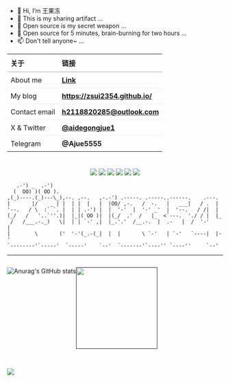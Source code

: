 

- 👋 Hi, I’m 王果冻
- 👀 This is my sharing artifact ...
- 🌱 Open source is my secret weapon ...
- 💞️ Open source for 5 minutes, brain-burning for two hours ...
- 📫 Don't tell anyone~ ...



<div style="width:100vw; ">
<table style="width: 100%; border-collapse: collapse; text-align: left;">
  <thead>
    <tr>
      <th style="padding: 8px; border-bottom: 2px solid #ccc;">关于</th>
      <th style="padding: 8px; border-bottom: 2px solid #ccc;">链接</th>
    </tr>
  </thead>
  <tbody>
    <tr>
      <td style="padding: 8px; border-bottom: 1px solid #eee;">About me</td>
      <td style="padding: 8px; border-bottom: 1px solid #eee;">
        <a href="https://zsui2354.github.io/static_blog/page/About.html" target="_blank"><strong>Link</strong></a>
      </td>
    </tr>
    <tr>
      <td style="padding: 8px; border-bottom: 1px solid #eee;">My blog</td>
      <td style="padding: 8px; border-bottom: 1px solid #eee;">
        <a href="https://zsui2354.github.io/" target="_blank"><strong>https://zsui2354.github.io/</strong></a>
      </td>
    </tr>
    <tr>
      <td style="padding: 8px; border-bottom: 1px solid #eee;">Contact email</td>
      <td style="padding: 8px; border-bottom: 1px solid #eee;">
        <a href="mailto:h2118820285@outlook.com"><strong>h2118820285@outlook.com</strong></a>
      </td>
    </tr>
    <tr>
      <td style="padding: 8px; border-bottom: 1px solid #eee;">X &amp; Twitter</td>
      <td style="padding: 8px; border-bottom: 1px solid #eee;">
        <a href="https://x.com/aidegongjue1/" target="_blank"><strong>@aidegongjue1</strong></a>
      </td>
    </tr>
    <tr>
      <td style="padding: 8px;">Telegram</td>
      <td style="padding: 8px;">
        <strong>@Ajue5555</strong>
      </td>
    </tr>
  </tbody>
</table>
</div>










#

<div align="center">

![](https://img.shields.io/badge/OS-Windows-informational?style=flat&logo=Windows&logoColor=white&color=00FFFF)
![](https://img.shields.io/badge/Editor-VisualStudioCode-informational?style=flat&logo=visualstudiocode&logoColor=white&color=00FFFF)
![](https://img.shields.io/badge/Editor-IntelliJ_IDEA-informational?style=flat&logo=intellij-idea&logoColor=white&color=00FFFF)
![](https://img.shields.io/badge/Code-C++-informational?style=flat&logo=C++&logoColor=white&color=00FFFF)
![](https://img.shields.io/badge/Code-Java-informational?style=flat&logo=java&logoColor=white&color=00FFFF)
![](https://img.shields.io/badge/Editor-VScode-informational?style=flat&logo=visualstudiocode&logoColor=white&color=00FFFF)

</div>


```
   .-') _  .-')                                                         
  (  OO) )( OO ).                                                       
,(_)----.(_)---\_),--. ,--.   ,-.-') .-----. .-----..------.    .---.   
|       |/    _ | |  | |  |   |  |OO/ ,-.   /  -.   |   ___|   / .  |   
'--.   / \  :` `. |  | | .-') |  |  '-'  |  '-' _'  |  '--.   / /|  |   
(_/   /   '..`''.)|  |_|( OO )|  |(_/  .'  /   |_  <`---.  './ / |  |_  
 /   /___.-._)   \|  | | `-' ,|  |_.'.'  /__.-.  |  .-   |  /  '-'    | 
|        \       ('  '-'(_.-(_|  |  |       \ `-'   | `-'   `----|  |-' 
`--------'`-----'  `-----'    `--'  `-------'`----'' `----''     `--'   
```
---





<div align="center" style="display:flex;">
  <br/>

  ![Anurag's GitHub stats](https://github-readme-stats.vercel.app/api?username=zsui2354\&bg_color=30,e96443,904e95\&title_color=fff\&text_color=fff)

  <p>
    <a href="">
      <img height=190 align="center" src="https://github-readme-stats.vercel.app/api/top-langs/?username=zsui2354&layout=compact&langs_count=8">
    </a>
  </p>
</div>


<br/>

<div>
  <p>
    <img src="https://github-profile-trophy.vercel.app/?username=zsui2354" />
  </p>
</div>




